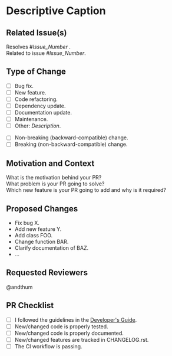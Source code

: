 # Descriptive Caption

<!--
Thank you for your contribution!

Please fill out this pull request (PR) template and please take a look
at our developer's guide at
https://hpcss.readthedocs.io/en/latest/doc_pages/dev_guide/dev_guide.html
-->

<!--
Only for project maintainers, please do not remove!
Regex version for issue-labeler.
See https://github.com/github/issue-labeler

issue_labeler_regex_version=0
-->

## Related Issue(s)

<!-- Remove this section, if your PR is not related to an issue. -->

Resolves #*Issue_Number* .  
Related to issue #*Issue_Number*.

## Type of Change

* [ ] Bug fix.
* [ ] New feature.
* [ ] Code refactoring.
* [ ] Dependency update.
* [ ] Documentation update.
* [ ] Maintenance.
* [ ] Other: *Description*.

<!-- Blank line -->

* [ ] Non-breaking (backward-compatible) change.
* [ ] Breaking (non-backward-compatible) change.

## Motivation and Context

<!--
If your PR resolves a distinct issue, you can remove this section or
(better) give a brief summary of that issue.
-->

What is the motivation behind your PR?  
What problem is your PR going to solve?  
Which new feature is your PR going to add and why is it required?

## Proposed Changes

<!-- Give a concise summary of the most important changes. -->

* Fix bug X.
* Add new feature Y.
* Add class FOO.
* Change function BAR.
* Clarify documentation of BAZ.
* ...

## Requested Reviewers

<!-- Request specific Reviewers here or remove this section. -->

@andthum

## PR Checklist

<!--
Please tick the check boxes accordingly.  Mark any check boxes that do
not apply to your PR as [N/A].
-->

* [ ] I followed the guidelines in the [Developer's Guide](https://hpcss.readthedocs.io/en/latest/doc_pages/dev_guide/dev_guide.html).
* [ ] New/changed code is properly tested.
* [ ] New/changed code is properly documented.
* [ ] New/changed features are tracked in CHANGELOG.rst.
* [ ] The CI workflow is passing.
